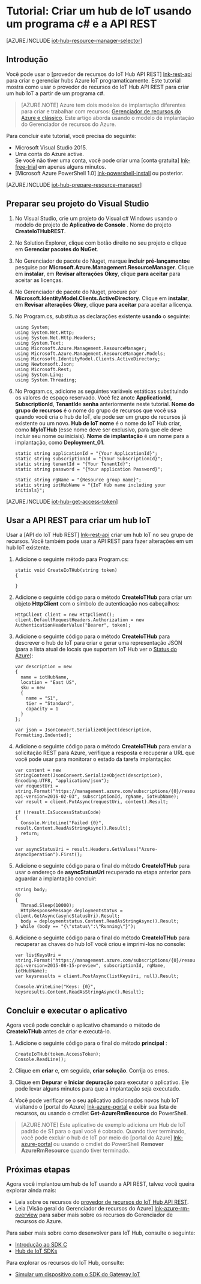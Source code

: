 <properties
    pageTitle="Criar um Hub de IoT usando a API REST | Microsoft Azure"
    description="Siga este tutorial para começar a usar a API REST para criar um IoT Hub."
    services="iot-hub"
    documentationCenter=".net"
    authors="dominicbetts"
    manager="timlt"
    editor=""/>

<tags
     ms.service="iot-hub"
     ms.devlang="dotnet"
     ms.topic="article"
     ms.tgt_pltfrm="na"
     ms.workload="na"
     ms.date="08/16/2016"
     ms.author="dobett"/>

# <a name="tutorial-create-an-iot-hub-using-a-c-program-and-the-rest-api"></a>Tutorial: Criar um hub de IoT usando um programa c# e a API REST

[AZURE.INCLUDE [iot-hub-resource-manager-selector](../../includes/iot-hub-resource-manager-selector.md)]

## <a name="introduction"></a>Introdução

Você pode usar o [provedor de recursos do IoT Hub API REST] [ lnk-rest-api] para criar e gerenciar hubs Azure IoT programaticamente. Este tutorial mostra como usar o provedor de recursos do IoT Hub API REST para criar um hub IoT a partir de um programa c#.

> [AZURE.NOTE] Azure tem dois modelos de implantação diferentes para criar e trabalhar com recursos: [Gerenciador de recursos do Azure e clássico](../resource-manager-deployment-model.md).  Este artigo aborda usando o modelo de implantação do Gerenciador de recursos do Azure.

Para concluir este tutorial, você precisa do seguinte:

- Microsoft Visual Studio 2015.
- Uma conta do Azure active. <br/>Se você não tiver uma conta, você pode criar uma [conta gratuita] [ lnk-free-trial] em apenas alguns minutos.
- [Microsoft Azure PowerShell 1.0] [ lnk-powershell-install] ou posterior.

[AZURE.INCLUDE [iot-hub-prepare-resource-manager](../../includes/iot-hub-prepare-resource-manager.md)]

## <a name="prepare-your-visual-studio-project"></a>Preparar seu projeto do Visual Studio

1. No Visual Studio, crie um projeto do Visual c# Windows usando o modelo de projeto de **Aplicativo de Console** . Nome do projeto **CreateIoTHubREST**.

2. No Solution Explorer, clique com botão direito no seu projeto e clique em **Gerenciar pacotes do NuGet**.

3. No Gerenciador de pacote do Nuget, marque **incluir pré-lançamento**e pesquise por **Microsoft.Azure.Management.ResourceManager**. Clique em **instalar**, em **Revisar alterações** **Okey**, clique **para aceitar** para aceitar as licenças.

4. No Gerenciador de pacote do Nuget, procure por **Microsoft.IdentityModel.Clients.ActiveDirectory**.  Clique em **instalar**, em **Revisar alterações** **Okey**, clique **para aceitar** para aceitar a licença.

6. No Program.cs, substitua as declarações existente **usando** o seguinte:

    ```
    using System;
    using System.Net.Http;
    using System.Net.Http.Headers;
    using System.Text;
    using Microsoft.Azure.Management.ResourceManager;
    using Microsoft.Azure.Management.ResourceManager.Models;
    using Microsoft.IdentityModel.Clients.ActiveDirectory;
    using Newtonsoft.Json;
    using Microsoft.Rest;
    using System.Linq;
    using System.Threading;
    ```
    
7. No Program.cs, adicione as seguintes variáveis estáticas substituindo os valores de espaço reservado. Você fez anote **ApplicationId**, **SubscriptionId**, **TenantId**e **senha** anteriormente neste tutorial. **Nome do grupo de recursos** é o nome do grupo de recursos que você usa quando você cria o hub de IoT, ele pode ser um grupo de recursos já existente ou um novo. **Hub de IoT nome** é o nome do IoT Hub criar, como **MyIoTHub** (esse nome deve ser exclusivo, para que ele deve incluir seu nome ou iniciais). **Nome de implantação** é um nome para a implantação, como **Deployment_01**.

    ```
    static string applicationId = "{Your ApplicationId}";
    static string subscriptionId = "{Your SubscriptionId}";
    static string tenantId = "{Your TenantId}";
    static string password = "{Your application Password}";
    
    static string rgName = "{Resource group name}";
    static string iotHubName = "{IoT Hub name including your initials}";
    ```

[AZURE.INCLUDE [iot-hub-get-access-token](../../includes/iot-hub-get-access-token.md)]

## <a name="use-the-rest-api-to-create-an-iot-hub"></a>Usar a API REST para criar um hub IoT

Usar a [API do IoT Hub REST] [ lnk-rest-api] criar um hub IoT no seu grupo de recursos. Você também pode usar a API REST para fazer alterações em um hub IoT existente.

1. Adicione o seguinte método para Program.cs:
    
    ```
    static void CreateIoTHub(string token)
    {
        
    }
    ```

2. Adicione o seguinte código para o método **CreateIoTHub** para criar um objeto **HttpClient** com o símbolo de autenticação nos cabeçalhos:

    ```
    HttpClient client = new HttpClient();
    client.DefaultRequestHeaders.Authorization = new AuthenticationHeaderValue("Bearer", token);
    ```

3. Adicione o seguinte código para o método **CreateIoTHub** para descrever o hub de IoT para criar e gerar uma representação JSON (para a lista atual de locais que suportam IoT Hub ver o [Status do Azure][lnk-status]):

    ```
    var description = new
    {
      name = iotHubName,
      location = "East US",
      sku = new
      {
        name = "S1",
        tier = "Standard",
        capacity = 1
      }
    };
    
    var json = JsonConvert.SerializeObject(description, Formatting.Indented);
    ```

4. Adicione o seguinte código para o método **CreateIoTHub** para enviar a solicitação REST para Azure, verifique a resposta e recuperar a URL que você pode usar para monitorar o estado da tarefa implantação:

    ```
    var content = new StringContent(JsonConvert.SerializeObject(description), Encoding.UTF8, "application/json");
    var requestUri = string.Format("https://management.azure.com/subscriptions/{0}/resourcegroups/{1}/providers/Microsoft.devices/IotHubs/{2}?api-version=2016-02-03", subscriptionId, rgName, iotHubName);
    var result = client.PutAsync(requestUri, content).Result;
      
    if (!result.IsSuccessStatusCode)
    {
      Console.WriteLine("Failed {0}", result.Content.ReadAsStringAsync().Result);
      return;
    }
    
    var asyncStatusUri = result.Headers.GetValues("Azure-AsyncOperation").First();
    ```

5. Adicione o seguinte código para o final do método **CreateIoTHub** para usar o endereço de **asyncStatusUri** recuperado na etapa anterior para aguardar a implantação concluir:

    ```
    string body;
    do
    {
      Thread.Sleep(10000);
      HttpResponseMessage deploymentstatus = client.GetAsync(asyncStatusUri).Result;
      body = deploymentstatus.Content.ReadAsStringAsync().Result;
    } while (body == "{\"status\":\"Running\"}");
    ```

6. Adicione o seguinte código para o final do método **CreateIoTHub** para recuperar as chaves do hub IoT você criou e imprimi-los no console:

    ```
    var listKeysUri = string.Format("https://management.azure.com/subscriptions/{0}/resourceGroups/{1}/providers/Microsoft.Devices/IotHubs/{2}/IoTHubKeys/listkeys?api-version=2015-08-15-preview", subscriptionId, rgName, iotHubName);
    var keysresults = client.PostAsync(listKeysUri, null).Result;
    
    Console.WriteLine("Keys: {0}", keysresults.Content.ReadAsStringAsync().Result);
    ```
    
## <a name="complete-and-run-the-application"></a>Concluir e executar o aplicativo

Agora você pode concluir o aplicativo chamando o método de **CreateIoTHub** antes de criar e executá-lo.

1. Adicione o seguinte código para o final do método **principal** :

    ```
    CreateIoTHub(token.AccessToken);
    Console.ReadLine();
    ```
    
2. Clique em **criar** e, em seguida, **criar solução**. Corrija os erros.

3. Clique em **Depurar** e **Iniciar depuração** para executar o aplicativo. Ele pode levar alguns minutos para que a implantação seja executado.

4. Você pode verificar se o seu aplicativo adicionados novos hub IoT visitando o [portal do Azure] [ lnk-azure-portal] e exibir sua lista de recursos, ou usando o cmdlet **Get-AzureRmResource** do PowerShell.

> [AZURE.NOTE] Este aplicativo de exemplo adiciona um Hub de IoT padrão de S1 para o qual você é cobrado. Quando tiver terminado, você pode excluir o hub de IoT por meio do [portal do Azure] [ lnk-azure-portal] ou usando o cmdlet do PowerShell **Remover AzureRmResource** quando tiver terminado.

## <a name="next-steps"></a>Próximas etapas

Agora você implantou um hub de IoT usando a API REST, talvez você queira explorar ainda mais:

- Leia sobre os recursos do [provedor de recursos do IoT Hub API REST][lnk-rest-api].
- Leia [Visão geral do Gerenciador de recursos do Azure] [ lnk-azure-rm-overview] para saber mais sobre os recursos do Gerenciador de recursos do Azure.

Para saber mais sobre como desenvolver para IoT Hub, consulte o seguinte:

- [Introdução ao SDK C][lnk-c-sdk]
- [Hub de IoT SDKs][lnk-sdks]

Para explorar os recursos do IoT Hub, consulte:

- [Simular um dispositivo com o SDK do Gateway IoT][lnk-gateway]

<!-- Links -->
[lnk-free-trial]: https://azure.microsoft.com/pricing/free-trial/
[lnk-azure-portal]: https://portal.azure.com/
[lnk-status]: https://azure.microsoft.com/status/
[lnk-powershell-install]: ../powershell-install-configure.md
[lnk-rest-api]: https://msdn.microsoft.com/library/mt589014.aspx
[lnk-azure-rm-overview]: ../azure-resource-manager/resource-group-overview.md

[lnk-c-sdk]: iot-hub-device-sdk-c-intro.md
[lnk-sdks]: iot-hub-devguide-sdks.md

[lnk-gateway]: iot-hub-linux-gateway-sdk-simulated-device.md

